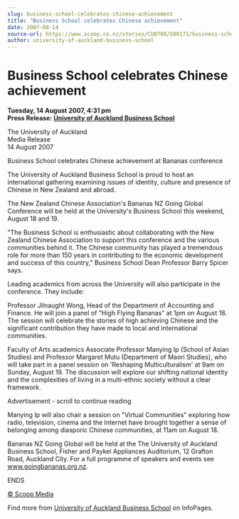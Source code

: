 ```yaml
---
slug: business-school-celebrates-chinese-achievement
title: "Business School celebrates Chinese achievement"
date: 2007-08-14
source-url: https://www.scoop.co.nz/stories/CU0708/S00171/business-school-celebrates-chinese-achievement.htm
author: university-of-auckland-business-school
---
```

Business School celebrates Chinese achievement
==============================================

**Tuesday, 14 August 2007, 4:31 pm**  
**Press Release: [University of Auckland Business School](https://info.scoop.co.nz/University_of_Auckland_Business_School)**

The University of Auckland  
Media Release  
14 August 2007

Business School celebrates Chinese achievement at Bananas conference

  
The University of Auckland Business School is proud to host an international gathering examining issues of identity, culture and presence of Chinese in New Zealand and abroad.

The New Zealand Chinese Association's Bananas NZ Going Global Conference will be held at the University's Business School this weekend, August 18 and 19.

"The Business School is enthusiastic about collaborating with the New Zealand Chinese Association to support this conference and the various communities behind it. The Chinese community has played a tremendous role for more than 150 years in contributing to the economic development and success of this country," Business School Dean Professor Barry Spicer says.

Leading academics from across the University will also participate in the conference. They include:

Professor Jilnaught Wong, Head of the Department of Accounting and Finance. He will join a panel of "High Flying Bananas" at 1pm on August 18. The session will celebrate the stories of high achieving Chinese and the significant contribution they have made to local and international communities.

Faculty of Arts academics Associate Professor Manying Ip (School of Asian Studies) and Professor Margaret Mutu (Department of Maori Studies), who will take part in a panel session on 'Reshaping Multiculturalism' at 9am on Sunday, August 19. The discussion will explore our shifting national identity and the complexities of living in a multi-ethnic society without a clear framework.

Advertisement - scroll to continue reading





Manying Ip will also chair a session on "Virtual Communities" exploring how radio, television, cinema and the Internet have brought together a sense of belonging among diasporic Chinese communities, at 11am on August 18.

Bananas NZ Going Global will be held at the The University of Auckland Business School, Fisher and Paykel Appliances Auditorium, 12 Grafton Road, Auckland City. For a full programme of speakers and events see www.goingbananas.org.nz.

ENDS

[© Scoop Media](http://www.scoop.co.nz/about/terms.html)

Find more from [University of Auckland Business School](https://info.scoop.co.nz/University_of_Auckland_Business_School) on InfoPages.